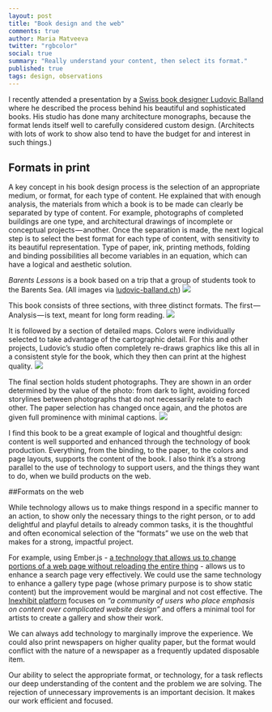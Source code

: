 ```yaml
---
layout: post
title: "Book design and the web"
comments: true
author: Maria Matveeva
twitter: "rgbcolor"
social: true
summary: "Really understand your content, then select its format."
published: true
tags: design, observations
---
```


I recently attended a presentation by a [Swiss book designer Ludovic Balland](http://www.ludovic-balland.ch) where he described the process behind his beautiful and sophisticated books. His studio has done many architecture monographs, because the format lends itself well to carefully considered custom design. (Architects with lots of work to show also tend to have the budget for and interest in such things.)

## Formats in print

A key concept in his book design process is the selection of an appropriate medium, or format, for each type of content. He explained that with enough analysis, the materials from which a book is to be made can clearly be separated by type of content. For example, photographs of completed buildings are one type, and architectural drawings of incomplete or conceptual projects — another. Once the separation is made, the next logical step is to select the best format for each type of content, with sensitivity to its beautiful representation. Type of paper, ink, printing methods, folding and binding possibilities all become variables in an equation, which can have a logical and aesthetic solution.

*Barents Lessons* is a book based on a trip that a group of students took to the Barents Sea.
(All images via [ludovic-balland.ch](http://www.ludovic-balland.ch/))
![](/images/post-assets/maria/blog-books-and-web-design-01.jpg)

This book consists of three sections, with three distinct formats. The first — Analysis — is text, meant for long form reading.
![](/images/post-assets/maria/blog-books-and-web-design-02.jpg)

It is followed by a section of detailed maps. Colors were individually selected to take advantage of the cartographic detail. For this and other projects, Ludovic’s studio often completely re-draws graphics like this all in a consistent style for the book, which they then can print at the highest quality.
![](/images/post-assets/maria/blog-books-and-web-design-03.jpg)

The final section holds student photographs. They are shown in an order determined by the value of the photo: from dark to light, avoiding forced storylines between photographs that do not necessarily relate to each other. The paper selection has changed once again, and the photos are given full prominence with minimal captions.
![](/images/post-assets/maria/blog-books-and-web-design-04.jpg)

I find this book to be a great example of logical and thoughtful design: content is well supported and enhanced through the technology of book production. Everything, from the binding, to the paper, to the colors and page layouts, supports the content of the book. I also think it’s a strong parallel to the use of technology to support users, and the things they want to do, when we build products on the web.

##Formats on the web

While technology allows us to make things respond in a specific manner to an action, to show only the necessary things to the right person, or to add delightful and playful details to already common tasks, it is the thoughtful and often economical selection of the “formats” we use on the web that makes for a strong, impactful project.

For example, using Ember.js - [a technology that allows us to change portions of a web page without reloading the entire thing](http://reefpoints.dockyard.com/2015/01/07/complex-search-pages-feel-better-in-ember.html) - allows us to enhance a search page very effectively. We could use the same technology to enhance a gallery type page (whose primary purpose is to show static content) but the improvement would be marginal and not cost effective. The [Inexhibit platform](http://www.indexhibit.org/what-who-why-how/) focuses on *“a community of users who place emphasis on content over complicated website design”* and offers a minimal tool for artists to create a gallery and show their work.

We can always add technology to marginally improve the experience. We could also print newspapers on higher quality paper, but the format would conflict with the nature of a newspaper as a frequently updated disposable item. 

Our ability to select the appropriate format, or technology, for a task reflects our deep understanding of the content and the problem we are solving. The rejection of unnecessary improvements is an important decision. It makes our work efficient and focused.
